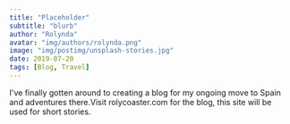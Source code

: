 ```yaml
---
title: "Placeholder"
subtitle: "blurb"
author: "Rolynda"
avatar: "img/authors/rolynda.png"
image: "img/postimg/unsplash-stories.jpg"
date: 2019-07-20 
tags: [Blog, Travel]
---
```


I've finally gotten around to creating a blog for my ongoing move to Spain and adventures there.Visit rolycoaster.com for the blog, this site will be used for short stories.
